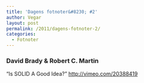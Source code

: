 ```yaml
---
title: 'Dagens fotnoter&#8230; #2'
author: Vegar
layout: post
permalink: /2011/dagens-fotnoter-2/
categories:
  - Fotnoter
---
```

<h3 id="davidbradyrobertc.martin">David Brady &amp; Robert C. Martin</h3>

<p>&#8220;Is SOLID A Good Idea?&#8221;
<a href="http://vimeo.com/20388419">http://vimeo.com/20388419</a></p>
